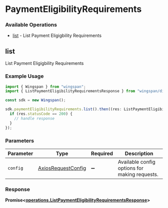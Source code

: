 # PaymentEligibilityRequirements

### Available Operations

* [list](#list) - List Payment Eligigbility Requirements

## list

List Payment Eligigbility Requirements

### Example Usage

```typescript
import { Wingspan } from "wingspan";
import { ListPaymentEligibilityRequirementsResponse } from "wingspan/dist/sdk/models/operations";

const sdk = new Wingspan();

sdk.paymentEligibilityRequirements.list().then((res: ListPaymentEligibilityRequirementsResponse) => {
  if (res.statusCode == 200) {
    // handle response
  }
});
```

### Parameters

| Parameter                                                    | Type                                                         | Required                                                     | Description                                                  |
| ------------------------------------------------------------ | ------------------------------------------------------------ | ------------------------------------------------------------ | ------------------------------------------------------------ |
| `config`                                                     | [AxiosRequestConfig](https://axios-http.com/docs/req_config) | :heavy_minus_sign:                                           | Available config options for making requests.                |


### Response

**Promise<[operations.ListPaymentEligibilityRequirementsResponse](../../models/operations/listpaymenteligibilityrequirementsresponse.md)>**

